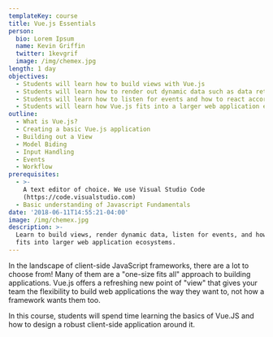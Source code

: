 ```yaml
---
templateKey: course
title: Vue.js Essentials
person:
  bio: Lorem Ipsum
  name: Kevin Griffin
  twitter: 1kevgrif
  image: /img/chemex.jpg
length: 1 day
objectives:
  - Students will learn how to build views with Vue.js
  - Students will learn how to render out dynamic data such as data returned from external web services
  - Students will learn how to listen for events and how to react accordingly when they occur
  - Students will learn how Vue.js fits into a larger web application ecosystem
outline:
  - What is Vue.js?
  - Creating a basic Vue.js application
  - Building out a View
  - Model Biding
  - Input Handling
  - Events
  - Workflow
prerequisites:
  - >-
    A text editor of choice. We use Visual Studio Code
    (https://code.visualstudio.com)
  - Basic understanding of Javascript Fundamentals
date: '2018-06-11T14:55:21-04:00'
image: /img/chemex.jpg
description: >-
  Learn to build views, render dynamic data, listen for events, and how Vue.js
  fits into larger web application ecosystems.
---
```

In the landscape of client-side JavaScript frameworks, there are a lot to choose from! Many of them are a "one-size fits all" approach to building applications. Vue.js offers a refreshing new point of "view" that gives your team the flexibility to build web applications the way they want to, not how a framework wants them too.



In this course, students will spend time learning the basics of Vue.JS and how to design a robust client-side application around it.
